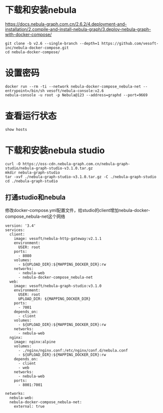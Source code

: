 # 下载和安装nebula
https://docs.nebula-graph.com.cn/2.6.2/4.deployment-and-installation/2.compile-and-install-nebula-graph/3.deploy-nebula-graph-with-docker-compose/
```
git clone -b v2.6 --single-branch --depth=1 https://github.com/vesoft-inc/nebula-docker-compose.git
cd nebula-docker-compose/

```

# 设置密码
```
docker run --rm -ti --network nebula-docker-compose_nebula-net --entrypoint=/bin/sh vesoft/nebula-console:v2.6
nebula-console -u root -p Nebula@123 --address=graphd --port=9669
```

# 查看运行状态
```
show hosts
```

# 下载和安装nebula studio
```
curl -O https://oss-cdn.nebula-graph.com.cn/nebula-graph-studio/nebula-graph-studio-v3.1.0.tar.gz
mkdir nebula-graph-studio
tar -xvf ./nebula-graph-studio-v3.1.0.tar.gz -C ./nebula-graph-studio 
cd ./nebula-graph-studio
```
## 打通studio和nebula
修改docker-compose.yml配置文件，给studio的client增加nebula-docker-compose_nebula-net这个网络
```
version: '3.4'
services:
  client:
    image: vesoft/nebula-http-gateway:v2.1.1
    environment:
      USER: root
    ports:
      - 8080
    volumes:
      - ${UPLOAD_DIR}:${MAPPING_DOCKER_DIR}:rw
    networks:
      - nebula-web
      - nebula-docker-compose_nebula-net
  web:
    image: vesoft/nebula-graph-studio:v3.1.0
    environment:
      USER: root
      UPLOAD_DIR: ${MAPPING_DOCKER_DIR}
    ports:
      - 7001
    depends_on:
      - client
    volumes:
      - ${UPLOAD_DIR}:${MAPPING_DOCKER_DIR}:rw
    networks:
      - nebula-web
  nginx:
    image: nginx:alpine
    volumes:
      - ./nginx/nginx.conf:/etc/nginx/conf.d/nebula.conf
      - ${UPLOAD_DIR}:${MAPPING_DOCKER_DIR}:rw
    depends_on:
      - client
      - web
    networks:
      - nebula-web
    ports:
      - 8001:7001

networks:
  nebula-web:
  nebula-docker-compose_nebula-net:
    external: true
```
## 